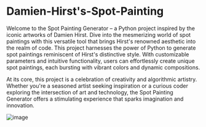 # Damien-Hirst's-Spot-Painting
Welcome to the Spot Painting Generator – a Python project inspired by the iconic artworks of Damien Hirst. Dive into the mesmerizing world of spot paintings with this versatile tool that brings Hirst's renowned aesthetic into the realm of code.
This project harnesses the power of Python to generate spot paintings reminiscent of Hirst's distinctive style. With customizable parameters and intuitive functionality, users can effortlessly create unique spot paintings, each bursting with vibrant colors and dynamic compositions.

At its core, this project is a celebration of creativity and algorithmic artistry. Whether you're a seasoned artist seeking inspiration or a curious coder exploring the intersection of art and technology, the Spot Painting Generator offers a stimulating experience that sparks imagination and innovation.


![image](https://github.com/promit7473/Damien-Hirst-s-Spot-Painting/assets/108547743/2bd59fe5-4bf4-47c8-8587-cf250bb69841)
